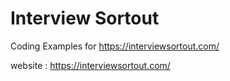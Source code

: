 # Interview Sortout
Coding Examples for https://interviewsortout.com/

website : https://interviewsortout.com/
